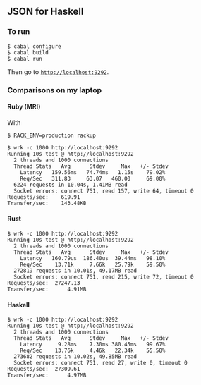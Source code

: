 ## JSON for Haskell

### To run

```console
$ cabal configure
$ cabal build
$ cabal run
```

Then go to [`http://localhost:9292`](http://localhost:9292).

### Comparisons on my laptop

#### Ruby (MRI)

With

```console
$ RACK_ENV=production rackup
```

```console
$ wrk -c 1000 http://localhost:9292
Running 10s test @ http://localhost:9292
  2 threads and 1000 connections
  Thread Stats   Avg      Stdev     Max   +/- Stdev
    Latency   159.56ms   74.74ms   1.15s    79.02%
    Req/Sec   311.83     63.07   460.00     69.00%
  6224 requests in 10.04s, 1.41MB read
  Socket errors: connect 751, read 157, write 64, timeout 0
Requests/sec:    619.91
Transfer/sec:    143.48KB
```

#### Rust

```console
$ wrk -c 1000 http://localhost:9292
Running 10s test @ http://localhost:9292
  2 threads and 1000 connections
  Thread Stats   Avg      Stdev     Max   +/- Stdev
    Latency   160.79us  186.40us  39.44ms   98.10%
    Req/Sec    13.71k     7.66k   25.79k    59.50%
  272819 requests in 10.01s, 49.17MB read
  Socket errors: connect 751, read 215, write 72, timeout 0
Requests/sec:  27247.13
Transfer/sec:      4.91MB
```

#### Haskell

```console
$ wrk -c 1000 http://localhost:9292
Running 10s test @ http://localhost:9292
  2 threads and 1000 connections
  Thread Stats   Avg      Stdev     Max   +/- Stdev
    Latency     9.28ms    7.30ms 380.45ms   99.67%
    Req/Sec    13.76k     4.46k   22.34k    55.50%
  273682 requests in 10.02s, 49.85MB read
  Socket errors: connect 751, read 27, write 0, timeout 0
Requests/sec:  27309.61
Transfer/sec:      4.97MB
```
